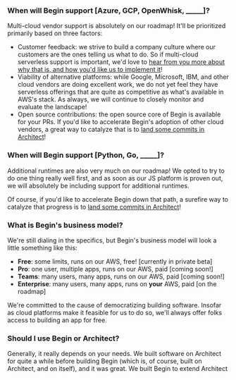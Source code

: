 ### When will Begin support [Azure, GCP, OpenWhisk, _____]?

Multi-cloud vendor support is absolutely on our roadmap! It'll be prioritized primarily based on three factors:

- Customer feedback: we strive to build a company culture where our customers are the ones telling us what to do. So if multi-cloud serverless support is important, we'd love to [hear from you more about why that is, and how you'd like us to implement it](/en/support/issues/)!
- Viability of alternative platforms: while Google, Microsoft, IBM, and other cloud vendors are doing excellent work, we do not yet feel they have serverless offerings that are quite as competitive as what's available in AWS's stack. As always, we will continue to closely monitor and evaluate the landscape!
- Open source contributions: the open source core of Begin is available for your PRs. If you'd like to accelerate Begin's adoption of other cloud vendors, a great way to catalyze that is to [land some commits in Architect](https://github.com/architect/)!


### When will Begin support [Python, Go, _____]?

Additional runtimes are also very much on our roadmap! We opted to try to do one thing really well first, and as soon as our JS platform is proven out, we will absolutely be including support for additional runtimes.

Of course, if you'd like to accelerate Begin down that path, a surefire way to catalyze that progress is to [land some commits in Architect](https://github.com/architect/)!


### What is Begin's business model?

We're still dialing in the specifics, but Begin's business model will look a little something like this:

- **Free**: some limits, runs on our AWS, free! [currently in private beta]
- **Pro**: one user, multiple apps, runs on our AWS, paid [coming soon!]
- **Teams**: many users, many apps, runs on our AWS, paid [coming soon!]
- **Enterprise**: many users, many apps, runs on **your** AWS, paid [on the roadmap]

We're committed to the cause of democratizing building software. Insofar as cloud platforms make it feasible for us to do so, we'll always offer folks access to building an app for free.


### Should I use Begin or Architect?

Generally, it really depends on your needs. We built software on Architect for quite a while before building Begin (which is, of course, built on Architect, and on itself), and it was great. We built Begin to extend Architect
